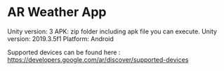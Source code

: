 # AR Weather App 

Unity version: 3
APK: zip folder including apk file you can execute.
Unity version: 2019.3.5f1
Platform: Android

Supported devices can be found here : https://developers.google.com/ar/discover/supported-devices 




